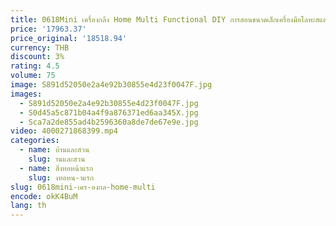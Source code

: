 ```yaml
---
title: 0618Mini เครื่องกลึง Home Multi Functional DIY การสอนขนาดเล็กเครื่องมือโลหะสแตนเลส Universal เปลี่ยนพระพุทธรูปลูกปัดเครื่อง
price: '17963.37'
price_original: '18518.94'
currency: THB
discount: 3%
rating: 4.5
volume: 75
image: S891d52050e2a4e92b30855e4d23f0047F.jpg
images:
  - S891d52050e2a4e92b30855e4d23f0047F.jpg
  - S0d45a5c871b04a4f9a876371ed6aa345X.jpg
  - Sca7a2de855ad4b2596360a8de7de67e9e.jpg
video: 4000271868399.mp4
categories:
  - name: บ้านและสวน
    slug: านและสวน
  - name: สิ่งทอหน้าแรก
    slug: งทอหน-าแรก
slug: 0618mini-เคร-องกล-home-multi
encode: okK4BuM
lang: th
---
```

  